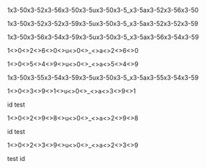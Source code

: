 1x3-50x3-52x3-56x3-50x3-5ux3-50x3-5_x3-5ax3-52x3-56x3-50

1x3-50x3-52x3-52x3-59x3-5ux3-50x3-5_x3-5ax3-52x3-52x3-59

1x3-50x3-56x3-54x3-59x3-5ux3-50x3-5_x3-5ax3-56x3-54x3-59

1<>0<>2<>6<>0<>u<>0<>_<>a<>2<>6<>0

1<>0<>5<>4<>9<>u<>0<>_<>a<>5<>4<>9

1x3-50x3-55x3-54x3-59x3-5ux3-50x3-5_x3-5ax3-55x3-54x3-59


1<>0<>3<>9<>1<>u<>0<>_<>a<>3<>9<>1

id test


1<>0<>2<>9<>8<>u<>0<>_<>a<>2<>9<>8

id test

1<>0<>2<>3<>9<>u<>0<>_<>a<>2<>3<>9

test id
